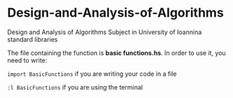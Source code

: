 # Design-and-Analysis-of-Algorithms
Design and Analysis of Algorithms Subject in University of Ioannina standard libraries

The file containing the function is **basic functions.hs**. In order to use it, you need to write:

`import BasicFunctions` if you are writing your code in a file

`:l BasicFunctions` if you are using the terminal